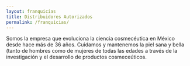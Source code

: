 ```yaml
---
layout: franquicias
title: Distribuidores Autorizados
permalink: /franquicias/
---
```


Somos la empresa que evoluciona la ciencia cosmecéutica en México desde hace más de 36 años. Cuidamos y mantenemos la piel sana y bella (tanto de hombres como de mujeres de todas las edades a través de la investigación y el desarrollo de productos cosmeceúticos.